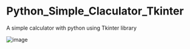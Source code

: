 # Python_Simple_Claculator_Tkinter
A simple calculator with python using Tkinter library

![image](https://user-images.githubusercontent.com/120031134/219954285-14676626-ca34-4d4e-91e9-5451eae8a563.png)
